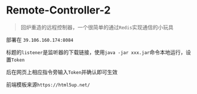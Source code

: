 # Remote-Controller-2
> 回炉重造的远程控制器，一个很简单的通过`Redis`实现通信的小玩具

部署在 `39.106.160.174:8084`

标题的`listener`是监听器的下载链接，使用`java -jar xxx.jar`命令本地运行，设置`Token`

后在网页上相应指令旁输入`Token`并确认即可生效

前端模板来源`https://html5up.net/`
